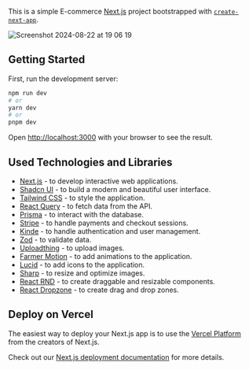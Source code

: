This is a simple E-commerce [Next.js](https://nextjs.org/) project bootstrapped with [`create-next-app`](https://github.com/vercel/next.js/tree/canary/packages/create-next-app).

![Screenshot 2024-08-22 at 19 06 19](https://github.com/user-attachments/assets/520d3e15-0315-4894-8fe2-a85293a98743)


## Getting Started

First, run the development server:

```bash
npm run dev
# or
yarn dev
# or
pnpm dev

```

Open [http://localhost:3000](http://localhost:3000) with your browser to see the result.

## Used Technologies and Libraries

- [Next.js](https://nextjs.org/docs) - to develop interactive web applications.
- [Shadcn UI](https://ui.shadcn.com/) - to build a modern and beautiful user interface.
- [Tailwind CSS](https://tailwindcss.com/) - to style the application.
- [React Query](https://tanstack.com/query/v4/) - to fetch data from the API.
- [Prisma](https://www.prisma.io/) - to interact with the database.
- [Stripe](https://stripe.com/docs/payments) - to handle payments and checkout sessions.
- [Kinde](https://kinde.com/) - to handle authentication and user management.
- [Zod](https://zod.dev/) - to validate data.
- [Uploadthing](https://uploadthing.com/) - to upload images.
- [Farmer Motion](https://www.framer.com/motion/) - to add animations to the application.
- [Lucid](https://lucide.dev/) - to add icons to the application.
- [Sharp](https://sharp.pixelplumbing.com/) - to resize and optimize images.
- [React RND](https://react-rnd.org/) - to create draggable and resizable components.
- [React Dropzone](https://react-dropzone.js.org/) - to create drag and drop zones.

## Deploy on Vercel

The easiest way to deploy your Next.js app is to use the [Vercel Platform](https://vercel.com/new?utm_medium=default-template&filter=next.js&utm_source=create-next-app&utm_campaign=create-next-app-readme) from the creators of Next.js.

Check out our [Next.js deployment documentation](https://nextjs.org/docs/deployment) for more details.

